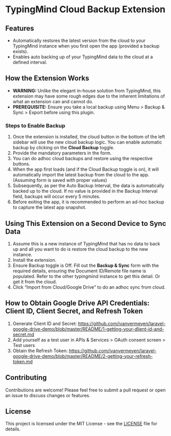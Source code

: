 # TypingMind Cloud Backup Extension

## Features
- Automatically restores the latest version from the cloud to your TypingMind instance when you first open the app (provided a backup exists).
- Enables auto backing up of your TypingMind data to the cloud at a defined interval.

## How the Extension Works
- **WARNING:** Unlike the elegant in-house solution from TypingMind, this extension may have some rough edges due to the inherent limitations of what an extension can and cannot do.
- **PREREQUISITE:** Ensure you take a local backup using Menu > Backup & Sync > Export before using this plugin.
  
### Steps to Enable Backup
1. Once the extension is installed, the cloud button in the bottom of the left sidebar will use the new cloud backup logic. You can enable automatic backup by clicking on the **Cloud Backup** toggle.
2. Provide the mandatory parameters in the form.
3. You can do adhoc cloud backups and restore using the respective buttons.
4. When the app first loads (and if the Cloud Backup toggle is on), it will automatically import the latest backup from the cloud to the app. (Assuming form is saved with proper values) 
5. Subsequently, as per the Auto Backup Interval, the data is automatically backed up to the cloud. If no value is provided in the Backup Interval field, backups will occur every 5 minutes.
6. Before exiting the app, it is recommended to perform an ad-hoc backup to capture the latest app snapshot.

## Using This Extension on a Second Device to Sync Data
1. Assume this is a new instance of TypingMind that has no data to back up and all you want to do is restore the cloud backup to the new instance.
2. Install the extension.
3. Ensure Backup toggle is Off. Fill out the **Backup & Sync** form with the required details, ensuring the Document ID/Remote file name is populated. Refer to the other typingmind instance to get this detail. Or get it from the cloud.
4. Click “Import from Cloud/Google Drive” to do an adhoc sync from cloud.

## How to Obtain Google Drive API Credentials: Client ID, Client Secret, and Refresh Token
1. Generate Client ID and Secret: https://github.com/ivanvermeyen/laravel-google-drive-demo/blob/master/README/1-getting-your-dlient-id-and-secret.md
2. Add yourself as a test user in APIs & Services > OAuth consent screen > Test users
3. Obtain the Refresh Token: https://github.com/ivanvermeyen/laravel-google-drive-demo/blob/master/README/2-getting-your-refresh-token.md

## Contributing
Contributions are welcome! Please feel free to submit a pull request or open an issue to discuss changes or features.

## License
This project is licensed under the MIT License - see the [LICENSE](LICENSE) file for details.
